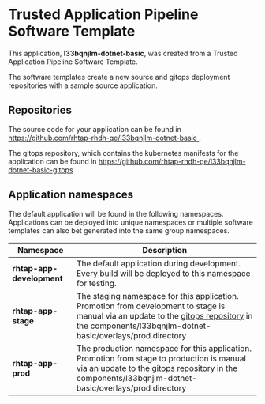 # Trusted Application Pipeline Software Template

This application, **l33bqnjlm-dotnet-basic**, was created from a Trusted Application Pipeline Software Template.

The software templates create a new source and gitops deployment repositories with a sample source application. 

## Repositories

The source code for your application can be found in [https://github.com/rhtap-rhdh-qe/l33bqnjlm-dotnet-basic ](https://github.com/rhtap-rhdh-qe/l33bqnjlm-dotnet-basic ).
 
The gitops repository, which contains the kubernetes manifests for the application can be found in 
[https://github.com/rhtap-rhdh-qe/l33bqnjlm-dotnet-basic-gitops ](https://github.com/rhtap-rhdh-qe/l33bqnjlm-dotnet-basic-gitops ) 

## Application namespaces 

The default application will be found in the following namespaces. Applications can be deployed into unique namespaces or multiple software templates can also bet generated into the same group namespaces.  

|  Namespace   |  Description   |  
| -------- | -------- |   
| **rhtap-app-development** | The default application during development. Every build will be deployed to this namespace for testing. | 
| **rhtap-app-stage** | The staging namespace for this application. Promotion from development to stage is manual via an update to the [gitops repository](https://github.com/rhtap-rhdh-qe/l33bqnjlm-dotnet-basic-gitops ) in the components/l33bqnjlm-dotnet-basic/overlays/prod directory |  
| **rhtap-app-prod** | The production namespace for this application. Promotion from stage to production is manual via an update to the [gitops repository](https://github.com/rhtap-rhdh-qe/l33bqnjlm-dotnet-basic-gitops ) in the components/l33bqnjlm-dotnet-basic/overlays/prod directory | 